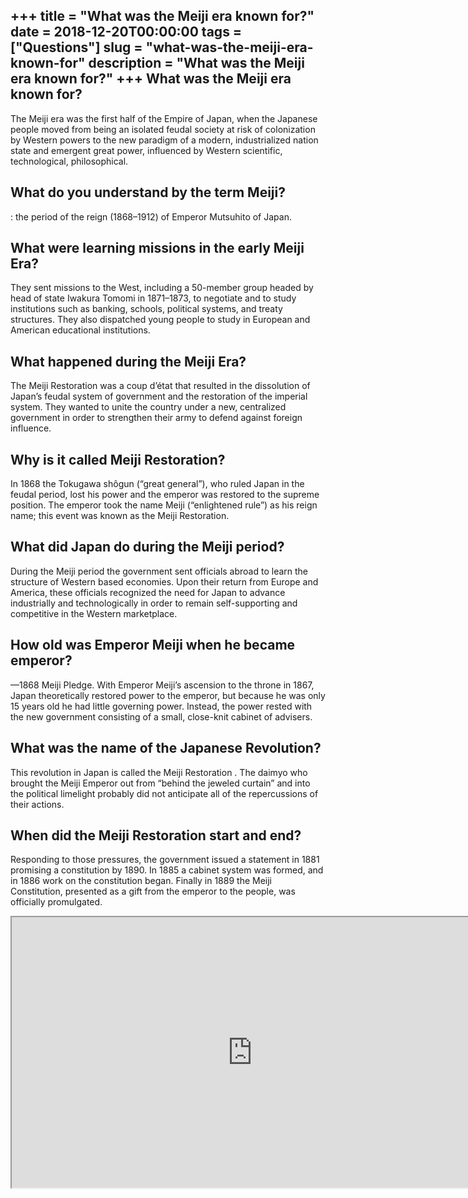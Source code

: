 +++
title = "What was the Meiji era known for?"
date = 2018-12-20T00:00:00
tags = ["Questions"]
slug = "what-was-the-meiji-era-known-for"
description = "What was the Meiji era known for?"
+++
What was the Meiji era known for?
---------------------------------

The Meiji era was the first half of the Empire of Japan, when the Japanese people moved from being an isolated feudal society at risk of colonization by Western powers to the new paradigm of a modern, industrialized nation state and emergent great power, influenced by Western scientific, technological, philosophical.

What do you understand by the term Meiji?
-----------------------------------------

: the period of the reign (1868–1912) of Emperor Mutsuhito of Japan.

What were learning missions in the early Meiji Era?
---------------------------------------------------

They sent missions to the West, including a 50-member group headed by head of state Iwakura Tomomi in 1871–1873, to negotiate and to study institutions such as banking, schools, political systems, and treaty structures. They also dispatched young people to study in European and American educational institutions.

What happened during the Meiji Era?
-----------------------------------

The Meiji Restoration was a coup d’état that resulted in the dissolution of Japan’s feudal system of government and the restoration of the imperial system. They wanted to unite the country under a new, centralized government in order to strengthen their army to defend against foreign influence.

Why is it called Meiji Restoration?
-----------------------------------

In 1868 the Tokugawa shôgun (“great general”), who ruled Japan in the feudal period, lost his power and the emperor was restored to the supreme position. The emperor took the name Meiji (“enlightened rule”) as his reign name; this event was known as the Meiji Restoration.

What did Japan do during the Meiji period?
------------------------------------------

During the Meiji period the government sent officials abroad to learn the structure of Western based economies. Upon their return from Europe and America, these officials recognized the need for Japan to advance industrially and technologically in order to remain self-supporting and competitive in the Western marketplace.

How old was Emperor Meiji when he became emperor?
-------------------------------------------------

—1868 Meiji Pledge. With Emperor Meiji’s ascension to the throne in 1867, Japan theoretically restored power to the emperor, but because he was only 15 years old he had little governing power. Instead, the power rested with the new government consisting of a small, close-knit cabinet of advisers.

What was the name of the Japanese Revolution?
---------------------------------------------

This revolution in Japan is called the Meiji Restoration . The daimyo who brought the Meiji Emperor out from “behind the jeweled curtain” and into the political limelight probably did not anticipate all of the repercussions of their actions.

When did the Meiji Restoration start and end?
---------------------------------------------

Responding to those pressures, the government issued a statement in 1881 promising a constitution by 1890. In 1885 a cabinet system was formed, and in 1886 work on the constitution began. Finally in 1889 the Meiji Constitution, presented as a gift from the emperor to the people, was officially promulgated.

<iframe allow="accelerometer; autoplay; clipboard-write; encrypted-media; gyroscope; picture-in-picture" allowfullscreen="" class="__youtube_prefs__  epyt-is-override  no-lazyload" data-no-lazy="1" data-origheight="433" data-origwidth="770" data-skipgform_ajax_framebjll="" height="433" id="_ytid_97848" loading="lazy" src="https://www.youtube.com/embed/Oc_un-o4hGc?enablejsapi=1&autoplay=0&cc_load_policy=0&cc_lang_pref=&iv_load_policy=1&loop=0&modestbranding=0&rel=1&fs=1&playsinline=0&autohide=2&theme=dark&color=red&controls=1&" title="YouTube player" width="770"></iframe>